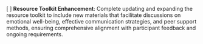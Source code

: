 [ ] **Resource Toolkit Enhancement**: Complete updating and expanding the resource toolkit to include new materials that facilitate discussions on emotional well-being, effective communication strategies, and peer support methods, ensuring comprehensive alignment with participant feedback and ongoing requirements.
